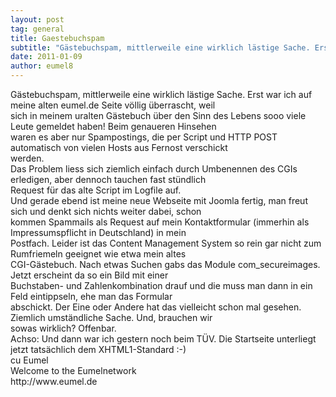 ```yaml
---
layout: post
tag: general
title: Gaestebuchspam
subtitle: "Gästebuchspam, mittlerweile eine wirklich lästige Sache. Erst war ich auf meine alten eumel.de Seite völlig überrascht, weil sich in meinem uralten Gästebuch über den Sinn des Lebens sooo viele Leute gemeldet haben! Beim genaueren Hinsehen waren es aber&hellip;"
date: 2011-01-09
author: eumel8
---
```


<p>Gästebuchspam, mittlerweile eine wirklich lästige Sache. Erst war ich auf meine alten eumel.de Seite völlig überrascht, weil<br />sich in meinem uralten Gästebuch über den Sinn des Lebens sooo viele Leute gemeldet haben! Beim genaueren Hinsehen<br />waren es aber nur Spampostings, die per Script und HTTP POST automatisch von vielen Hosts aus Fernost verschickt<br />werden.<br />Das Problem liess sich ziemlich einfach durch Umbenennen des CGIs erledigen, aber dennoch tauchen fast stündlich<br />Request für das alte Script im Logfile auf.<br />Und gerade ebend ist meine neue Webseite mit Joomla fertig, man freut sich und denkt sich nichts weiter dabei, schon<br />kommen Spammails als Request auf mein Kontaktformular (immerhin als Impressumspflicht in Deutschland) in mein<br />Postfach. Leider ist das Content Management System so rein gar nicht zum Rumfriemeln geeignet wie etwa mein altes<br />CGI-Gästebuch. Nach etwas Suchen gabs das Module com_secureimages. Jetzt erscheint da so ein Bild mit einer<br />Buchstaben- und Zahlenkombination drauf und die muss man dann in ein Feld eintippseln, ehe man das Formular<br />abschickt. Der Eine oder Andere hat das vielleicht schon mal gesehen. Ziemlich umständliche Sache. Und, brauchen wir<br />sowas wirklich? Offenbar.<br />Achso: Und dann war ich gestern noch beim TÜV. Die Startseite unterliegt jetzt tatsächlich dem XHTML1-Standard :-)<br />cu Eumel<br />Welcome to the Eumelnetwork<br />http://www.eumel.de</p>
